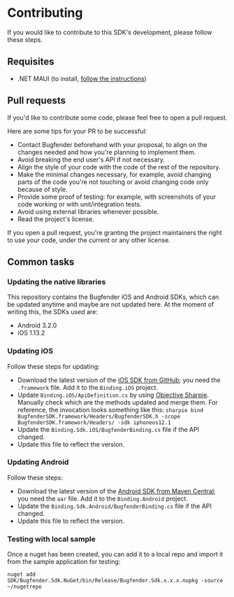 # Contributing
If you would like to contribute to this SDK's development, please follow these steps.

## Requisites
 * .NET MAUI (to install, [follow the instructions](https://learn.microsoft.com/en-us/dotnet/maui/get-started/first-app))

## Pull requests
If you'd like to contribute some code, please feel free to open a pull request.

Here are some tips for your PR to be successful:

* Contact Bugfender beforehand with your proposal, to align on the changes needed and how you're planning to implement them.
* Avoid breaking the end user's API if not necessary.
* Align the style of your code with the code of the rest of the repository.
* Make the minimal changes necessary, for example, avoid changing parts of the code you're not touching or avoid changing code only because of style.
* Provide some proof of testing: for example, with screenshots of your code working or with unit/integration tests.
* Avoid using external libraries whenever possible.
* Read the project's license.

If you open a pull request, you're granting the project maintainers the right to use your code, under the current or any other license.

## Common tasks

### Updating the native libraries

This repository contains the Bugfender iOS and Android SDKs, which can be updated anytime and maybe are not updated here. At the moment of writing this, the SDKs used are:

* Android 3.2.0
* iOS 1.13.2

### Updating iOS

Follow these steps for updating:

* Download the latest version of the [iOS SDK from GitHub](https://github.com/bugfender/BugfenderSDK-iOS); you need the `.framework` file. Add it to the `Binding.iOS` project.
* Update `Binding.iOS/ApiDefinition.cs` by using [Objective Sharpie](https://developer.xamarin.com/guides/cross-platform/macios/binding/objective-sharpie/). Manually check which are the methods updated and merge them. For reference, the invocation looks something like this: `sharpie bind BugfenderSDK.framework/Headers/BugfenderSDK.h -scope BugfenderSDK.framework/Headers/ -sdk iphoneos12.1`
* Update the `Binding.Sdk.iOS/BugfenderBinding.cs` file if the API changed.
* Update this file to reflect the version.

### Updating Android

Follow these steps:

* Download the latest version of the [Android SDK from Maven Central](http://search.maven.org/#search%7Cga%7C1%7Cbugfender); you need the `aar` file. Add it to the `Binding.Android` project.
* Update the `Binding.Sdk.Android/BugfenderBinding.cs` file if the API changed.
* Update this file to reflect the version.

### Testing with local sample

Once a nuget has been created, you can add it to a local repo and import it from the sample application for testing:

    nuget add SDK/Bugfender.Sdk.NuGet/bin/Release/Bugfender.Sdk.x.x.x.nupkg -source ~/nugetrepo